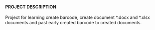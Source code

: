 #### PROJECT DESCRIPTION

Project for learning create barcode, create document *.docx and *.xlsx documents and past early created barcode to created documents.